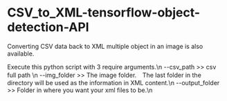 # CSV_to_XML-tensorflow-object-detection-API
Converting CSV data back to XML multiple object in an image is also available. 

Execute this python script with 3 require arguments.\n
--csv_path >> csv full path \n
--img_folder >> The image folder.　The last folder in the directory will be used as the information in XML content.\n
--output_folder >> Folder in where you want your xml files to be.\n 
